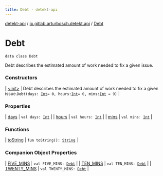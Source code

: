 ```yaml
---
title: Debt - detekt-api
---
```


[detekt-api](../../index.html) / [io.gitlab.arturbosch.detekt.api](../index.html) / [Debt](./index.html)

# Debt

`data class Debt`

Debt describes the estimated amount of work needed to fix a given issue.

### Constructors

| [&lt;init&gt;](-init-.html) | Debt describes the estimated amount of work needed to fix a given issue.`Debt(days: `[`Int`](https://kotlinlang.org/api/latest/jvm/stdlib/kotlin/-int/index.html)` = 0, hours: `[`Int`](https://kotlinlang.org/api/latest/jvm/stdlib/kotlin/-int/index.html)` = 0, mins: `[`Int`](https://kotlinlang.org/api/latest/jvm/stdlib/kotlin/-int/index.html)` = 0)` |

### Properties

| [days](days.html) | `val days: `[`Int`](https://kotlinlang.org/api/latest/jvm/stdlib/kotlin/-int/index.html) |
| [hours](hours.html) | `val hours: `[`Int`](https://kotlinlang.org/api/latest/jvm/stdlib/kotlin/-int/index.html) |
| [mins](mins.html) | `val mins: `[`Int`](https://kotlinlang.org/api/latest/jvm/stdlib/kotlin/-int/index.html) |

### Functions

| [toString](to-string.html) | `fun toString(): `[`String`](https://kotlinlang.org/api/latest/jvm/stdlib/kotlin/-string/index.html) |

### Companion Object Properties

| [FIVE_MINS](-f-i-v-e_-m-i-n-s.html) | `val FIVE_MINS: `[`Debt`](./index.html) |
| [TEN_MINS](-t-e-n_-m-i-n-s.html) | `val TEN_MINS: `[`Debt`](./index.html) |
| [TWENTY_MINS](-t-w-e-n-t-y_-m-i-n-s.html) | `val TWENTY_MINS: `[`Debt`](./index.html) |

